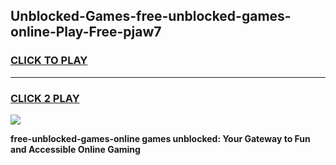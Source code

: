 
## Unblocked-Games-free-unblocked-games-online-Play-Free-pjaw7
<h3>
<a href="https://premium76.site?title=free-unblocked-games-online&ref=09A">CLICK TO PLAY</a></h3>
<hr>

<h3>
<a href="https://premium76.site?title=free-unblocked-games-online&ref=09A">CLICK 2 PLAY</a>
  
</h3>

<a href="https://premium76.site?title=free-unblocked-games-online&ref=09A"><img src="https://clearcache.store/games.png"></a>


**free-unblocked-games-online games unblocked: Your Gateway to Fun and Accessible Online Gaming**
